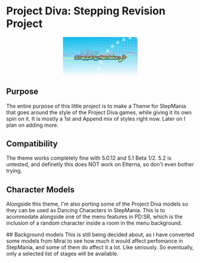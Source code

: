 # Project Diva: Stepping Revision Project
<center><img src="Github_icon.png" style="width:200px"></center>

## Purpose
The entire purpose of this little project is to make a Theme for StepMania that goes around the style of the Project Diva games, while giving it its own spin on it. It is mostly a 1st and Append mix of styles right now. Later on I plan on adding more.

## Compatibility
The theme works completely fine with 5.0.12 and 5.1 Beta 1/2.
5.2 is untested, and definetly this does NOT work on Etterna, so don't even bother trying.

## Character Models
Alongside this theme, I'm also porting some of the Project Diva models so they can be used as Dancing Characters in StepMania. This is to acommodate alongside one of the menu features in PD:SR, which is the inclusion of a random character inside a room in the menu background.

## Background models
This is still being decided about, as I have converted some models from Mirai to see how much it would affect perfomance in StepMania, and some of them do affect it a lot. Like seriously. So eventually, only a selected list of stages will be available.